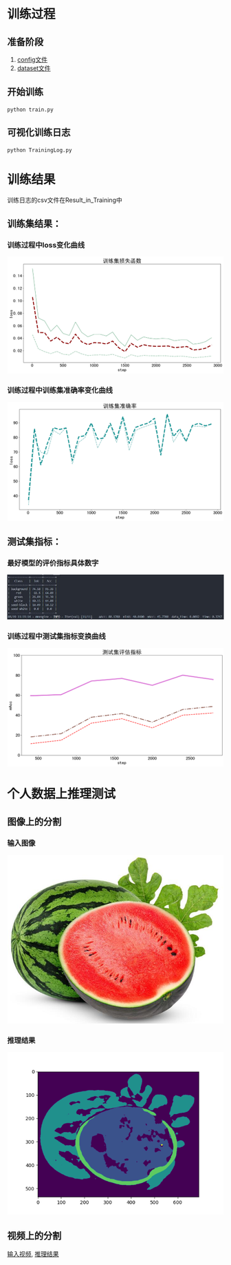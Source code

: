 # 训练过程
## 准备阶段
1. [config文件](./pspnet-Watermelon_20230618.py)
2. [dataset文件](./WatermenlonDataset.py)

## 开始训练
`python train.py`

## 可视化训练日志
`python TrainingLog.py`

# 训练结果
训练日志的csv文件在Result_in_Training中
## 训练集结果：
### 训练过程中loss变化曲线
![](./Results_in_Training/loss_function.png)
### 训练过程中训练集准确率变化曲线
![](./Results_in_Training/train_accuracy.png)
## 测试集指标：
### 最好模型的评价指标具体数字
![](./Results_in_Training/test_results.jpg)
### 训练过程中测试集指标变换曲线
![](./Results_in_Training/test_indicators.png)


# 个人数据上推理测试
## 图像上的分割
### 输入图像
![](./TestDataSet/watermelon.jpg)
### 推理结果
![](./TestDataResults/img_result.png)

## 视频上的分割
[输入视频](./TestDataSet/watermelon.mp4), [推理结果](./TestDataResults/watermelon_out.mp4)